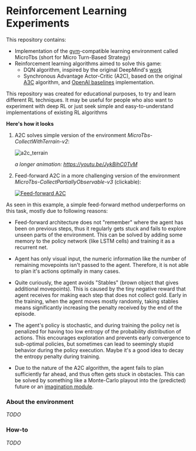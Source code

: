 # Reinforcement Learning Experiments

This repository contains:
* Implementation of the [gym](https://github.com/openai/gym)-compatible learning environment called MicroTbs
(short for Micro Turn-Based Strategy)
* Reinforcement learning algorithms aimed to solve this game:
  * DQN algorithm, inspired by the original DeepMind's
    [work](https://www.nature.com/articles/nature14236 "Deep Mind's Nature Paper (similar work can be found on arxiv)")
  * Synchronous Advantage Actor-Critic (A2C),
    based on the original [A3C](https://arxiv.org/pdf/1602.01783.pdf) algorithm,
    and [OpenAI baselines](https://github.com/openai/baselines) implementation.

This repository was created for educational purposes,
to try and learn different RL techniques.
It may be useful for people who also want to experiment with deep RL
or just seek simple and easy-to-understand implementations of existing RL algorithms

**Here's how it looks**

1. A2C solves simple version of the environment _MicroTbs-CollectWithTerrain-v2_:

    ![a2c_terrain](https://github.com/alex-petrenko/rl-experiments/blob/master/misc/a2c_terrain_visualization.gif?raw=true)

    _a longer animation: <https://youtu.be/JykBihC0TvM>_

2. Feed-forward A2C in a more challenging version of the environment _MicroTbs-CollectPartiallyObservable-v3_ (clickable):

    [![Feed-forward A2C](https://img.youtube.com/vi/CP94lSM0zGM/0.jpg)](https://youtu.be/CP94lSM0zGM)

As seen in this example, a simple feed-forward method underperforms on this task, mostly due to following reasons:

* Feed-forward architecture does not "remember" where the agent has been on previous steps,
thus it regularly gets stuck and fails to explore unseen parts of the environment.
This can be solved by adding some memory to the policy network (like LSTM cells) and training it as a recurrent net.

* Agent has only visual input, the numeric information like the number of remaining movepoints isn't passed to the agent.
Therefore, it is not able to plan it's actions optimally in many cases.

* Quite curiously, the agent avoids "Stables" (brown object that gives additional movepoints).
This is caused by the tiny negative reward that agent receives for making each step that does not collect gold.
Early in the training, when the agent moves mostly randomly, taking stables means significantly increasing the
penalty received by the end of the episode.

* The agent's policy is stochastic, and during training the policy net is penalized for
having too low entropy of the probability distribution of actions. This encourages exploration
and prevents early convergence to sub-optimal policies, but sometimes can lead to seemingly stupid
behavior during the policy execution. Maybe it's a good idea to decay the entropy penalty during training.

* Due to the nature of the A2C algorithm, the agent fails to plan sufficiently far ahead,
and thus often gets stuck in obstacles. This can be solved by something
like a Monte-Carlo playout into the (predicted)
future or an [imagination module](https://arxiv.org/abs/1707.06203).


### About the environment

_TODO_

### How-to

_TODO_